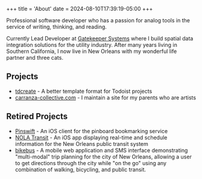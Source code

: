 +++
title = 'About'
date = 2024-08-10T17:39:19-05:00
+++

Professional software developer who has a passion for analog tools in the service of writing, thinking, and reading.

Currently Lead Developer at [Gatekeeper Systems](https://www.gatekeeper.com/) where I build spatial data integration solutions for the utility industry. After many years living in Southern California, I now live in New Orleans with my wonderful life partner and three cats.

## Projects

- [tdcreate](https://github.com/joelcarranza/tdcreate) - A better template format for Todoist projects
- [carranza-collective.com](https://www.carranza-collective.com/) - I maintain a site for my parents who are artists

## Retired Projects

- [Pinswift](/projects/pinswift/) - An iOS client for the pinboard bookmarking service
- [NOLA Transit](/projects/nolatransit/) - An iOS app displaying real-time and schedule information for the New Orleans public transit system
- [bikebus](https://github.com/joelcarranza/bikebus) - A mobile web application and SMS interface demonstrating "multi-modal" trip planning for the city of New Orleans, allowing a user to get directions through the city while "on the go" using any combination of walking, bicycling, and public transit.

[email]: mailto:punk.koala1945@fastmail.com